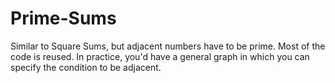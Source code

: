 # Prime-Sums
Similar to Square Sums, but adjacent numbers have to be prime. Most of the code is reused. In practice, you'd have a general graph in which you can specify the condition to be adjacent.
